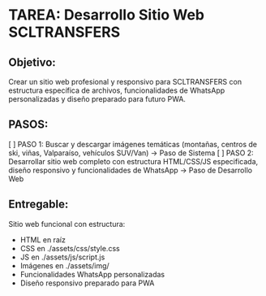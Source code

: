 # TAREA: Desarrollo Sitio Web SCLTRANSFERS

## Objetivo: 
Crear un sitio web profesional y responsivo para SCLTRANSFERS con estructura específica de archivos, funcionalidades de WhatsApp personalizadas y diseño preparado para futuro PWA.

## PASOS:
[ ] PASO 1: Buscar y descargar imágenes temáticas (montañas, centros de ski, viñas, Valparaíso, vehículos SUV/Van) → Paso de Sistema
[ ] PASO 2: Desarrollar sitio web completo con estructura HTML/CSS/JS especificada, diseño responsivo y funcionalidades de WhatsApp → Paso de Desarrollo Web

## Entregable: 
Sitio web funcional con estructura:
- HTML en raíz
- CSS en ./assets/css/style.css  
- JS en ./assets/js/script.js
- Imágenes en ./assets/img/
- Funcionalidades WhatsApp personalizadas
- Diseño responsivo preparado para PWA

